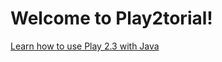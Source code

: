  Welcome to Play2torial!
=======================

[Learn how to use Play 2.3 with Java](https://github.com/jamesward/play2torial/blob/master/JAVA.md)
